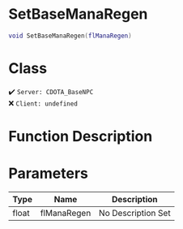 # SetBaseManaRegen
```lua
void SetBaseManaRegen(flManaRegen)
```
# Class
✔️ `Server: CDOTA_BaseNPC`  
❌ `Client: undefined`  

# Function Description

# Parameters
Type|Name|Description
--|--|--
float|flManaRegen|No Description Set
